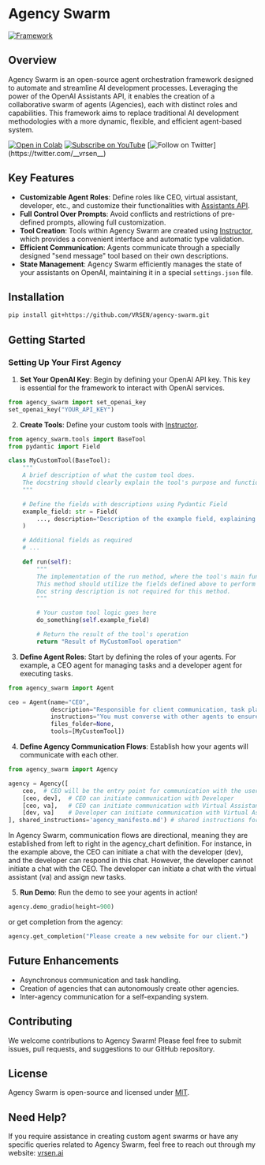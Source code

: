 # Agency Swarm

[![Framework](https://firebasestorage.googleapis.com/v0/b/vrsen-ai/o/public%2Fyoutube%2FFramework.png?alt=media&token=ae76687f-0347-4e0c-8342-4c5d31e3f050)](https://youtu.be/M5Pa0pLgyYU?si=f-cQV8FoiGd98uuk)

## Overview

Agency Swarm is an open-source agent orchestration framework designed to automate and streamline AI development processes. Leveraging the power of the OpenAI Assistants API, it enables the creation of a collaborative swarm of agents (Agencies), each with distinct roles and capabilities. This framework aims to replace traditional AI development methodologies with a more dynamic, flexible, and efficient agent-based system.

[![Open in Colab](https://colab.research.google.com/assets/colab-badge.svg)](https://colab.research.google.com/drive/1qGVyK-vIoxZD0dMrMVqCxCsgL1euMLKj)
[![Subscribe on YouTube](https://img.shields.io/youtube/channel/subscribers/UCSv4qL8vmoSH7GaPjuqRiCQ
)](https://youtube.com/@vrsen/)
[![Follow on Twitter](https://img.shields.io/twitter/follow/__vrsen__.svg?style=social&label=Follow%20%40__vrsen__)](https://twitter.com/__vrsen__)

## Key Features

- **Customizable Agent Roles**: Define roles like CEO, virtual assistant, developer, etc., and customize their functionalities with [Assistants API](https://platform.openai.com/docs/assistants/overview).
- **Full Control Over Prompts**: Avoid conflicts and restrictions of pre-defined prompts, allowing full customization.
- **Tool Creation**: Tools within Agency Swarm are created using [Instructor](https://github.com/jxnl/instructor), which provides a convenient interface and automatic type validation. 
- **Efficient Communication**: Agents communicate through a specially designed "send message" tool based on their own descriptions.
- **State Management**: Agency Swarm efficiently manages the state of your assistants on OpenAI, maintaining it in a special `settings.json` file.

## Installation

```bash
pip install git+https://github.com/VRSEN/agency-swarm.git
```

## Getting Started

### Setting Up Your First Agency


1. **Set Your OpenAI Key**: Begin by defining your OpenAI API key. This key is essential for the framework to interact with OpenAI services.

```python
from agency_swarm import set_openai_key
set_openai_key("YOUR_API_KEY")
```

2. **Create Tools**: Define your custom tools with [Instructor](https://github.com/jxnl/instructor).
```python
from agency_swarm.tools import BaseTool
from pydantic import Field

class MyCustomTool(BaseTool):
    """
    A brief description of what the custom tool does. 
    The docstring should clearly explain the tool's purpose and functionality.
    """

    # Define the fields with descriptions using Pydantic Field
    example_field: str = Field(
        ..., description="Description of the example field, explaining its purpose and usage."
    )

    # Additional fields as required
    # ...

    def run(self):
        """
        The implementation of the run method, where the tool's main functionality is executed.
        This method should utilize the fields defined above to perform its task.
        Doc string description is not required for this method.
        """

        # Your custom tool logic goes here
        do_something(self.example_field)

        # Return the result of the tool's operation
        return "Result of MyCustomTool operation"
```

3. **Define Agent Roles**: Start by defining the roles of your agents. For example, a CEO agent for managing tasks and a developer agent for executing tasks.

```python
from agency_swarm import Agent

ceo = Agent(name="CEO",
            description="Responsible for client communication, task planning and management.",
            instructions="You must converse with other agents to ensure complete task execution.", # can be a file like ./instructions.md
            files_folder=None,
            tools=[MyCustomTool])
```

4. **Define Agency Communication Flows**: Establish how your agents will communicate with each other.

```python
from agency_swarm import Agency

agency = Agency([
    ceo,  # CEO will be the entry point for communication with the user
    [ceo, dev],  # CEO can initiate communication with Developer
    [ceo, va],   # CEO can initiate communication with Virtual Assistant
    [dev, va]    # Developer can initiate communication with Virtual Assistant
], shared_instructions='agency_manifesto.md') # shared instructions for all agents
```

 In Agency Swarm, communication flows are directional, meaning they are established from left to right in the agency_chart definition. For instance, in the example above, the CEO can initiate a chat with the developer (dev), and the developer can respond in this chat. However, the developer cannot initiate a chat with the CEO. The developer can initiate a chat with the virtual assistant (va) and assign new tasks.

5. **Run Demo**: Run the demo to see your agents in action!

```python
agency.demo_gradio(height=900)
```

or get completion from the agency:

```python
agency.get_completion("Please create a new website for our client.")
```

## Future Enhancements

- Asynchronous communication and task handling.
- Creation of agencies that can autonomously create other agencies.
- Inter-agency communication for a self-expanding system.

## Contributing

We welcome contributions to Agency Swarm! Please feel free to submit issues, pull requests, and suggestions to our GitHub repository.

## License

Agency Swarm is open-source and licensed under [MIT](https://opensource.org/licenses/MIT).



## Need Help?

If you require assistance in creating custom agent swarms or have any specific queries related to Agency Swarm, feel free to reach out through my website: [vrsen.ai](https://vrsen.ai)
